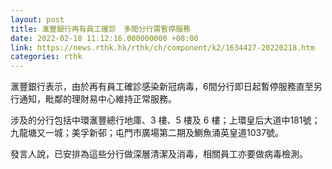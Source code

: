 ```yaml
---
layout: post
title: 滙豐銀行再有員工確診　多間分行需暫停服務
date: 2022-02-18 11:12:16.000000000 +08:00
link: https://news.rthk.hk/rthk/ch/component/k2/1634427-20220218.htm
categories: rthk
---
```


滙豐銀行表示，由於再有員工確診感染新冠病毒，6間分行即日起暫停服務直至另行通知，毗鄰的理財易中心維持正常服務。

涉及的分行包括中環滙豐總行地庫、3 樓、5 樓及 6 樓；上環皇后大道中181號；九龍塘又一城；美孚新邨；屯門市廣場第二期及鰂魚涌英皇道1037號。

發言人說，已安排為這些分行做深層清潔及消毒，相關員工亦要做病毒檢測。
